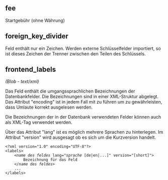 ## fee
Startgebühr (ohne Währung)

## foreign_key_divider

Feld enthält nur ein Zeichen. Werden externe Schlüsselfelder importiert, so ist dieses Zeichen der Trenner zwischen den Teilen des Schlüssels.

## frontend_labels
*(Blob - text/xml)*

Das Feld enthält die umgangssprachlichen Bezeichnungen der Datenbankfelder. Die Bezeichnungen sind in einer XML-Struktur abgelegt. Das Attribut "encoding" ist in jedem Fall mit zu führen um zu gewährleisten, dass Umlaute korrekt ausgelesen werden.

Die Bezeichnungen der in der Datenbank verwendeten Felder können auch als XML-Tag verwendet werden. 

Über das Attribut "lang" ist es möglich mehrere Sprachen zu hinterlegen. Im Attribut "version" wird ausgesagt ob es sich um die Kurzversion handelt.

<pre><code>&lt;?xml version="1.0" encoding="UTF-8"?&gt;
&lt;labels&gt;
	&lt;<i>name des feldes</i> lang=&quot;<i>sprache</i> [de|en|...]&quot; version=&quot;[short]&quot;&gt;
		Bezeichnung für das Feld
	&lt;/<i>name des feldes</i>&gt;
	...
&lt;/labels&gt;</code></pre>
